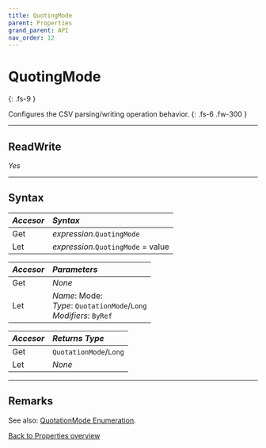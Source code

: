 ```yaml
---
title: QuotingMode
parent: Properties
grand_parent: API
nav_order: 12
---
```


# QuotingMode
{: .fs-9 }

Configures the CSV parsing/writing operation behavior.
{: .fs-6 .fw-300 }

---

## ReadWrite

_Yes_

---

## Syntax

|**_Accesor_**|**_Syntax_**|
|:----------|:----------|
|Get|*expression*.`QuotingMode`|
|Let|*expression*.`QuotingMode` = value|

|**_Accesor_**|**_Parameters_**|
|:----------|:----------|
|Get|_None_|
|Let|*Name*: Mode:<br>*Type*: `QuotationMode`/`Long`<br>*Modifiers*: `ByRef`|

|**_Accesor_**|**_Returns Type_**|
|:----------|:----------|
|Get|`QuotationMode`/`Long`|
|Let|_None_|

---

## Remarks

See also:
 [QuotationMode Enumeration](https://ws-garcia.github.io/VBA-CSV-interface/api/enumerations/quotationmode.html).

[Back to Properties overview](https://ws-garcia.github.io/VBA-CSV-interface/api/properties/)